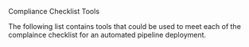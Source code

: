 Compliance Checklist Tools

The following list contains tools that could be used to meet each of the complaince checklist for an automated pipeline deployment.

